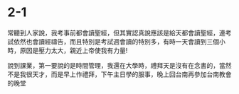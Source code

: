 # 2-1

常聽到人家說，我考事前都會讀聖經，但其實認真說應該是給天都會讀聖經，連考試依然也會讀經禱告，而且特別是考試週會讀的特別多，有時一天會讀到三個小時，原因是壓力太大，親近上帝使我有力量!

說到課業，第一要說的是時間管理，我還在大學時，禮拜天是沒有在念書的，當然不是我很天才，而是早上作禮拜，下午主日學的服事，晚上回台南再參加台南教會的晚堂